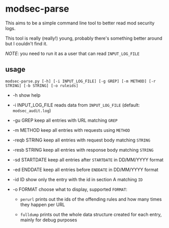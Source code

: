 # modsec-parse
This aims to be a simple command line tool to better read mod security logs.

This tool is really (really!) young, probably there's something better around but I couldn't find it.

*NOTE*: you need to run it as a user that can read `INPUT_LOG_FILE`

## usage
```
modsec-parse.py [-h] [-i INPUT_LOG_FILE] [-g GREP] [-m METHOD] [-r STRING] [-b STRING] [-o ruleids]
```

* -h show help

* -i INPUT_LOG_FILE reads data from `INPUT_LOG_FILE` (default: `modsec_audit.log`)

* -gu GREP keep all entries with URL matching `GREP`

* -m METHOD keep all entries with requests using `METHOD`

* -reqb STRING keep all entries with request body matching `STRING`

* -resb STRING keep all entries with response body matching `STRING`

* -sd STARTDATE keep all entries after `STARTDATE` in DD/MM/YYYY format
  
* -ed ENDDATE keep all entries before `ENDDATE` in DD/MM/YYYY format

* -id ID show only the entry with the id in section A matching `ID`
                        
* -o FORMAT choose what to display, supported `FORMAT`:
	* `perurl` prints out the ids of the offending rules and how many times they happen per URL

	* `fulldump` prints out the whole data structure created for each entry, mainly for debug purposes

